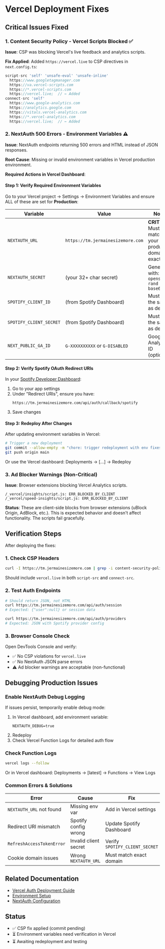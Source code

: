 # Vercel Deployment Fixes

## Critical Issues Fixed

### 1. Content Security Policy - Vercel Scripts Blocked ✅

**Issue**: CSP was blocking Vercel's live feedback and analytics scripts.

**Fix Applied**: Added `https://vercel.live` to CSP directives in `next.config.ts`:

```typescript
script-src 'self' 'unsafe-eval' 'unsafe-inline'
  https://www.googletagmanager.com
  https://va.vercel-scripts.com
  https://*.vercel-scripts.com
  https://vercel.live;  // ← Added
connect-src 'self'
  https://www.google-analytics.com
  https://analytics.google.com
  https://vitals.vercel-analytics.com
  https://*.vercel-analytics.com
  https://vercel.live;  // ← Added
```

### 2. NextAuth 500 Errors - Environment Variables ⚠️

**Issue**: NextAuth endpoints returning 500 errors and HTML instead of JSON responses.

**Root Cause**: Missing or invalid environment variables in Vercel production environment.

**Required Actions in Vercel Dashboard**:

#### Step 1: Verify Required Environment Variables

Go to your Vercel project → Settings → Environment Variables and ensure ALL of these are set for **Production**:

| Variable                | Value                             | Notes                                                   |
| ----------------------- | --------------------------------- | ------------------------------------------------------- |
| `NEXTAUTH_URL`          | `https://tm.jermainesizemore.com` | **CRITICAL**: Must match your production domain exactly |
| `NEXTAUTH_SECRET`       | (your 32+ char secret)            | Generate with: `openssl rand -base64 32`                |
| `SPOTIFY_CLIENT_ID`     | (from Spotify Dashboard)          | Must be the same as dev                                 |
| `SPOTIFY_CLIENT_SECRET` | (from Spotify Dashboard)          | Must be the same as dev                                 |
| `NEXT_PUBLIC_GA_ID`     | `G-XXXXXXXXXX` or `G-DISABLED`    | Google Analytics ID (optional)                          |

#### Step 2: Verify Spotify OAuth Redirect URIs

In your [Spotify Developer Dashboard](https://developer.spotify.com/dashboard):

1. Go to your app settings
2. Under "Redirect URIs", ensure you have:
   ```
   https://tm.jermainesizemore.com/api/auth/callback/spotify
   ```
3. Save changes

#### Step 3: Redeploy After Changes

After updating environment variables in Vercel:

```bash
# Trigger a new deployment
git commit --allow-empty -m "chore: trigger redeployment with env fixes"
git push origin main
```

Or use the Vercel dashboard: Deployments → [...] → Redeploy

### 3. Ad Blocker Warnings (Non-Critical)

**Issue**: Browser extensions blocking Vercel Analytics scripts.

```
/_vercel/insights/script.js: ERR_BLOCKED_BY_CLIENT
/_vercel/speed-insights/script.js: ERR_BLOCKED_BY_CLIENT
```

**Status**: These are client-side blocks from browser extensions (uBlock Origin, AdBlock, etc.). This is expected behavior and doesn't affect functionality. The scripts fail gracefully.

## Verification Steps

After deploying the fixes:

### 1. Check CSP Headers

```bash
curl -I https://tm.jermainesizemore.com | grep -i content-security-policy
```

Should include `vercel.live` in both `script-src` and `connect-src`.

### 2. Test Auth Endpoints

```bash
# Should return JSON, not HTML
curl https://tm.jermainesizemore.com/api/auth/session
# Expected: {"user":null} or session data

curl https://tm.jermainesizemore.com/api/auth/providers
# Expected: JSON with Spotify provider config
```

### 3. Browser Console Check

Open DevTools Console and verify:

- ✅ No CSP violations for `vercel.live`
- ✅ No NextAuth JSON parse errors
- ⚠️ Ad blocker warnings are acceptable (non-functional)

## Debugging Production Issues

### Enable NextAuth Debug Logging

If issues persist, temporarily enable debug mode:

1. In Vercel dashboard, add environment variable:
   ```
   NEXTAUTH_DEBUG=true
   ```
2. Redeploy
3. Check Vercel Function Logs for detailed auth flow

### Check Function Logs

```bash
vercel logs --follow
```

Or in Vercel dashboard: Deployments → [latest] → Functions → View Logs

### Common Errors & Solutions

| Error                     | Cause                 | Fix                            |
| ------------------------- | --------------------- | ------------------------------ |
| `NEXTAUTH_URL` not found  | Missing env var       | Add in Vercel settings         |
| Redirect URI mismatch     | Spotify config wrong  | Update Spotify Dashboard       |
| `RefreshAccessTokenError` | Invalid client secret | Verify `SPOTIFY_CLIENT_SECRET` |
| Cookie domain issues      | Wrong `NEXTAUTH_URL`  | Must match exact domain        |

## Related Documentation

- [Vercel Auth Deployment Guide](./vercel-auth-deployment.md)
- [Environment Setup](./environment-setup.md)
- [NextAuth Configuration](../explanation/token-management.md)

## Status

- ✅ CSP fix applied (commit pending)
- ⏳ Environment variables need verification in Vercel
- ⏳ Awaiting redeployment and testing
